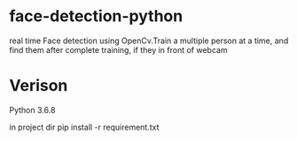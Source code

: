 # face-detection-python
real time Face detection using OpenCv.Train a multiple person at a time, and find them after complete training, if they in front of webcam

# Verison
Python 3.6.8

in project dir 
pip install -r requirement.txt
